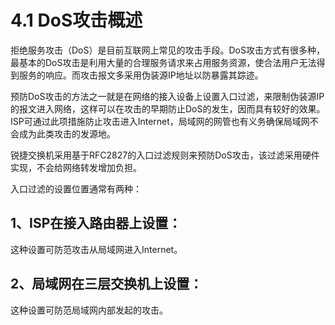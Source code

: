 # 4.1 DoS攻击概述

拒绝服务攻击（DoS）是目前互联网上常见的攻击手段。DoS攻击方式有很多种，最基本的DoS攻击是利用大量的合理服务请求来占用服务资源，使合法用户无法得到服务的响应。而攻击报文多采用伪装源IP地址以防暴露其踪迹。

预防DoS攻击的方法之一就是在网络的接入设备上设置入口过滤，来限制伪装源IP的报文进入网络，这样可以在攻击的早期防止DoS的发生，因而具有较好的效果。ISP可通过此项措施防止攻击进入Internet，局域网的网管也有义务确保局域网不会成为此类攻击的发源地。

锐捷交换机采用基于RFC2827的入口过滤规则来预防DoS攻击，该过滤采用硬件实现，不会给网络转发增加负担。

入口过滤的设置位置通常有两种：

## 1、ISP在接入路由器上设置：

这种设置可防范攻击从局域网进入Internet。

## 2、局域网在三层交换机上设置：

这种设置可防范局域网内部发起的攻击。

